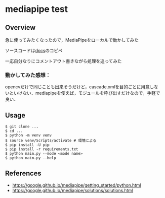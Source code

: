 # mediapipe test

## Overview
急に使ってみたくなったので，MediaPipeをローカルで動かしてみた

ソースコードは[docs](https://google.github.io/mediapipe/)のコピペ

一応自分なりにコメントアウト書きながら処理を追ってみた

### 動かしてみた感想：
opencvだけで同じことも出来そうだけど，cascade.xmlを目的ごとに用意しないといけない．mediapipeを使えば，モジュールを呼び出すだけなので，手軽で良い．


## Usage
```
$ git clone ...
$ cd ...
$ python -m venv venv
$ source venv/Scripts/activate # 環境による
$ pip install -U pip
$ pip install -r requirements.txt
$ python main.py --mode <mode name>
$ python main.py --help
```

## References
- https://google.github.io/mediapipe/getting_started/python.html
- https://google.github.io/mediapipe/solutions/solutions.html
